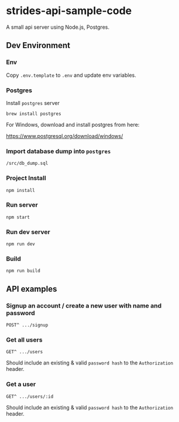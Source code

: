 # strides-api-sample-code

A small api server using Node.js, Postgres.

## Dev Environment

### Env

Copy `.env.template` to `.env` and update env variables.

### Postgres

Install `postgres` server

```
brew install postgres
```

For Windows, download and install postgres from here: 

https://www.postgresql.org/download/windows/



### Import database dump into `postgres`

```
/src/db_dump.sql
```

### Project Install

```
npm install
```

### Run server

```
npm start
```

### Run dev server

```
npm run dev
```

### Build

```
npm run build
```

## API examples

### Signup an account / create a new user with name and password

```
POST^ .../signup
```

### Get all users

```
GET^ .../users
```

Should include an existing & valid `password hash` to the `Authorization` header.

### Get a user

```
GET^ .../users/:id
```

Should include an existing & valid `password hash` to the `Authorization` header.
